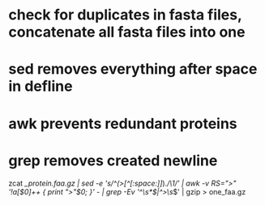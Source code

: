 # check for duplicates in fasta files, concatenate all fasta files into one 
# sed removes everything after space in defline
# awk  prevents redundant proteins
# grep removes created newline
zcat *_protein.faa.gz | sed -e 's/^\(>[^[:space:]]*\).*/\1/' | awk -v RS=">" '!a[$0]++ { print ">"$0; }' - | grep -Ev '^\s*$|^>\s*$' |  gzip > one_faa.gz

